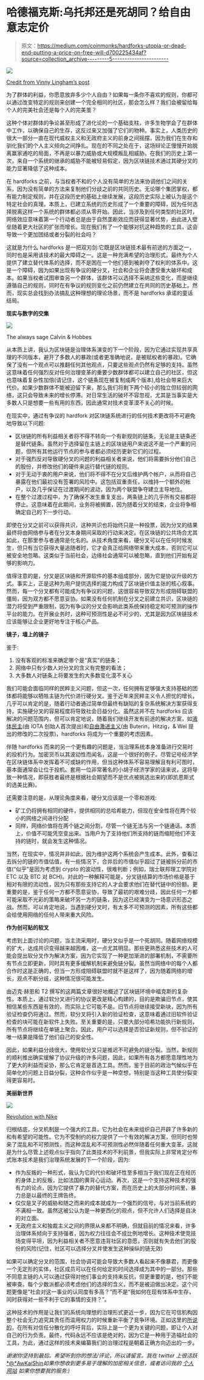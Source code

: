 # 哈德福克斯:乌托邦还是死胡同？给自由意志定价

> 原文：<https://medium.com/coinmonks/hardforks-utopia-or-dead-end-putting-a-price-on-free-will-d700225434af?source=collection_archive---------5----------------------->

![](img/5e20d106e8ce78a93186e2ade62a7b1d.png)

[Credit from Vinny Lingham’s post](https://vinnylingham.com/a-fork-in-the-road-70288fd3c046)

为了群体的利益，你愿意放弃多少个人自由？如果每一条你不喜欢的规则，你都可以通过改变特定的规则来创建一个完全相同的社区，那会怎么样？我们会被留给每个人的完美社会还是每个人的完美茧？

这种个体对群体的争论甚至形成了进化论的一个基础支柱，许多生物学会了在群体中工作，以确保自己的生存，这反过来又加强了它们的物种。事实上，人类历史的很大一部分一直在现代威权主义和无政府主义的前身之间摇摆，因为我们在生存和驯化我们的个人主义倾向之间挣扎。现在的不同之处在于，这场辩论正慢慢开始脱离赢家通吃的局面，不再是以暴力威胁或大规模叛乱相威胁。在我们的历史上第一次，来自一个系统的继承的威胁不能被轻易假定，因为区块链技术通过其硬分叉的能力显著降低了这种成本。

在 hardforks 之前，与当权者不和的个人没有简单的方法来协调他们之间的关系，因为没有简单的方法来复制他们分歧之前的共同历史。无论哪个集团掌权，都有能力制定规则，并在这段历史的基础上继续发展，这段历史实际上被认为是这个特定社会的真理。本质上，已建立系统的历史形成了一个重要的障碍，因为任何选择脱离这样一个系统的群体都必须从零开始。因此，当涉及到任何类型的社区时，网络效应意味着第一个行动者总是由于自然垄断效应而获得显著优势，由此进入壁垒随着更大社区的扩张而增长。现在我们有了一个能够对抗这种趋势的工具，这会导致一个更加团结或者分裂的社会吗？

这就是为什么 hardforks 是一把双刃剑:它既是区块链技术最有前途的方面之一，同时也是采用该技术的最大障碍之一。这是一种充满希望的治理形式，最终为个人提供了建立替代体系的选择，而不是困在一个他们感到被剥夺了权利的体系中。这是一个障碍，因为如果出现有争议的硬分叉，社会和企业将会遭受重大破坏和成本。如果当权者试图审查另一个群体，该群体可以选择不采纳这些变化，而是继续遵循自己的规则，同时在有争议的规则变化之前仍然建立在共同的历史基础上。然而，现实总会找到办法搞乱这种理想的理论场景，而不是 hardforks 承诺的童话结局。

**现实与数字的交集**

![](img/48e7685ce7163bc3e61c9706d190ba90.png)

The always sage Calvin & Hobbes

从本质上讲，我认为区块链是治理体系演变的下一个阶段，因为它通过实现共享真理的不同版本，避开了多数人的暴政(或者更准确地说，是被赋权者的暴政)。它确保了没有一个观点可以推翻任何其他观点，只要这些观点仍然有足够的支持。虽然这意味着任何强烈反对任何治理变革的重要少数群体都可以建立自己的社区，但这也意味着复杂性加倍(请记住，这个链条现在被复制成两个版本),给社会带来巨大代价。如果少数群体不能被迫留下来，那么我们将剩下两个较小的独立但较弱的网络，这只会导致未来的增长停滞。对日常生活的破坏不容忽视，尤其是当事实是大多数人只是想要一些有用的东西，因此通常对技术变革漠不关心的时候。

在现实中，通过有争议的 hardfork 对区块链系统进行的任何技术更改将不可避免地导致以下问题:

*   区块链的所有利益相关者将不得不转向一个有新规则的链条，无论是主链条还是替代链条。虽然对于选择留在主链上的区块链用户来说这不是一个严重的问题，但所有其他运行节点的参与者都必须经历更新它们的过程。
*   对于强烈反对导致硬分叉的问题的利益相关者来说，他们将需要拆分他们自己的股份，并修改他们的硬件来运行替代链的规则。
*   对于无动于衷的用户来说，他们将不得不在分叉后维护两个帐户，从而将自己暴露在他们最初没有签署的风险中。这包括双重责任，以维持一个额外的帐户，以及几乎保证在过渡期间的波动，因为两个联盟争夺建立主导地位。
*   在整个过渡过程中，为了确保不发生重复支出，两条链上的几乎所有交易都将停止。这意味着在此期间，业务将被搁置，因为随着分叉的结束，企业将争相确定自己的下一步行动。

即使在分叉之前可以获得共识，这种共识也将始终只是一种投票，因为分叉的结果最终将由网络参与者在分叉本身期间采取的行动来决定。在区块链的公共场合尤其如此，在那里参与者通常是化名的。从技术角度来看，硬分叉可以在任何时候发生，但只有当它获得大量追随者时，它才会真正给网络带来重大成本，否则它可以被安全地忽略。这类似于当前社会，边缘社会通常可以被忽略，直到他们开始有足够的影响力。

值得注意的是，分叉是区块链和开源软件的基本组成部分，因为它是协议升级的方式。事实上，正是这种为用户提供选择的能力构成了区块链价值主张的核心叙事。然而，每一个分叉都有可能成为有争议的问题，这很容易导致双方形成阻碍联盟的僵局，因为双方都不愿意妥协。如果没有任何机制在分叉之前建立共识，区块链的潜力将受到严重限制，因为有争议的分叉会影响此类系统保持稳定和可预测的操作平台的能力。在开展业务时，这种可预测性是必不可少的，尤其是因为区块链技术应该能够让企业更好地专注于核心产品。

**镜子，墙上的镜子**

鉴于:

1.  没有客观的标准来确定哪个是“真实”的链条；
2.  网络中只有少数人对分叉的含义有完整的看法；
3.  大多数人对链条上将要发生的大多数变化漠不关心

我们可能会面临同样的民粹主义问题，但这一次，任何拥有足够强大支持基础的团体都将能够以牺牲主链为代价进行硬分叉。鉴于近年来民粹主义令人担忧的增长，几乎可以肯定的是，随着行动者通过简单但最终有缺陷的复杂系统解决方案获得支持，实施硬分叉的容易程度将导致社会日益分化。虽然这并不在 hardforks 应该解决的问题范围内，但可以肯定地说，随着我们继续开发有前途的解决方案，如[液体民主](/coinmonks/market-driven-democracy-futarchy-and-liquid-democracy-e140fbc39ae5)(由 IOTA 创始人首次提出)和[自由激进主义](https://papers.ssrn.com/sol3/papers.cfm?abstract_id=3243656)(由 Buterin，Hitzig，& Wel 提出的修改的二次投票)，hardforks 将成为一个重要的考虑因素。

伴随 hardforks 而来的另一个更有趣的问题是，当治理系统本身准备进行交易时的投机行为。加密货币以其波动性而闻名，这是一个很好的例子。尽管记号经济学在区块链体系中发挥着不可或缺的作用，但当这种体系不容易理解且有利可图时，基本面通常会让位于投机。套用一位非常著名的小胡子经济学家的话来说，这将导致一种情况，即获胜者最终是根据社会期望而不是优点被挑选出来的(即凯恩斯式的选美比赛)。

还需要注意的是，从理论角度来看，硬分叉应该是一个零和游戏:

*   矿工仍将拥有相同的硬件，提供相同的总哈希能力，但现在安全性将在两个较小的网络之间进行分配
*   同样，网络价值将在两个链之间分割，尽管一个链无法与另一个链通话。本质上，价值不可能凭空变出来。当用户为了支持他们所支持的链而缩短他们不支持的链时，就会发生这种情况。

当然，在现实中，情况并非如此，因为维护这两个系统会产生成本。此外，查看过去拆分的链的市值估值，有一些情况下，合并后的市值似乎超过了链被拆分前的市值(“似乎”是因为考虑到 crypto 的波动性，很难判断；例如，瑞士联邦理工学院对 ETC 以及 BTC 对 BCH)。对此的一种解释可能是，分叉链结算的市场价格是基于相对有限的流动性，因为只有那些支持它的人才会要求他们在替代链中的份额。更重要的是，鉴于任何一方都不愿意妥协，导致了最初的艰难分歧，因此任何一方都可能采取不光彩的策略来破坏另一方的链条，因为这已经演变为一场意识形态之战。然而，可以肯定地说，当遇到硬分叉时，有太多不可预测的因素，所有这些都会给使用网络的任何人带来重大风险。

**作为创可贴的软叉**

考虑到上面讨论的问题，当主流采用时，硬分叉似乎是一个死胡同。随着网络规模的扩大，达成共识变得越来越困难，这一点尤其明显。那些更熟悉这些技术的人可能会提出软分叉作为解决方案，因为它实现了一种更加渐进的部署机制，不需要所有节点立即更新，同时具有更多缓解机制来避免链分裂。虽然当网络中的每个人都合作时这是正确的，但当一方形成阻碍联盟时就不是这样了，因为随着网络的增长，观点不断分歧，这种情况很可能发生。

由迈克·赫恩和 T2 撰写的这两篇文章很好地概述了区块链环境中福克斯的复杂性。本质上，通过软分叉进行的协议更改是精心构建的，目的是欺骗旧节点，使其相信某些东西是有效的，而实际上它可能不是。旧节点将继续接受新块，因为所有验证检查仍将通过。然而，软分叉将引入新的验证检查，这意味着通过旧软件验证检查的块可能在新软件上失败。至关重要的是，只要大部分哈希功能执行新规则，所有节点将继续在单链上聚合。因此，用户可以选择是否验证新规则，但不验证的唯一结果是降低了他们自己的安全性。

因此，如果利益分歧很大，使用软分叉只是推迟不可避免的链分裂。当然，新规则的顺利推出确实缓解了协议升级的许多问题，因此，如果所有各方都愿意理性地为了更大的利益而妥协，那么它肯定是首选工具。然而，鉴于目前的政治气候似乎在简单化的问题上日益分裂，这种合作似乎是一种空想，特别是当这种工具使分裂变得更容易时。

**美丽新世界**

![](img/3f5f2f9411d71121a226c5c54411e24d.png)

[Revolution with Nike](https://unsplash.com/photos/bh4LQHcOcxE)

归根结底，分叉机制是一个强大的工具，它为社会在未来组织自己开辟了许多新的和有希望的可能性。它为不受制约的权力提供了一个有效的解决方案，但同时也带来了混乱和不可预测性，而这种混乱和不可预测性必然伴随着任何重大变革。这就是为什么尽管上述观点似乎指向了此类技术的不利前景，但我实际上非常肯定分布式账本技术是我们治理系统发展的下一个阶段，因为:

*   作为反叛的一种形式，我认为它的代价和破坏性至多相当于我们现在正在经历的身体上的反叛，比如法国的黄背心运动。再次，这是一个支持这种技术的强有力的论点，因为它提供了暴力的替代方案，而在历史上的大部分时间里，暴力总是以最终的王牌告终。
*   仅仅是叉子的威胁和随之而来的成本就成为一个强烈的信号，与对当前系统的不满相一致。虽然这被公认为是一种更西化的观点，但不允许人们选择是自决的对立面。
*   无政府主义和独裁主义之间的界限从来都不明确，但就目前的情况来看，许多治理体系倾向于支持强者，因为权力往往会不成比例地增长。这种技术使竞技场变得平坦，因为利益相关者不愿意违背社区的意愿，否则就有失去他们的股份的风险(记住，社区可以选择分叉并使发生这种操纵的链无效)

如果可以确定分叉的范围，社会协调可能会导致大多数人看起来不像暴君，而更像一个无定形的实体，社区成员可以在任何给定的时间选择成为其中的一部分。那些不同意主链的人可以通过获得对他们事业的支持来反抗，但更重要的是，他们不能被审查。每个少数派都必须考虑他们的选择的含义，而不是被迫做出决定。这个问题更像是“社会对这一事业的认同度有多高？”而不是“我如何在现有体系中生存，同时获得对一些不利于它的事情的支持？”。

这种技术的作用是让我们的系统向理想的治理形式更近一步，因为它在可信机构因整个社会无力追究其责任而滥用权力的时候重新平衡了竞争环境。正如这里的[所说的](/coinmonks/accountability-not-decentralization-417051616633)，在所有对信任分散化的呼吁背后，实际上是一个更为关键的问题，即让个人对自己的行为负责。最终，代码永远不应该是绝对的，因为它是一种用于造福社会的工具，为此，通过这样的技术来编纂我们的治理过程是朝着正确方向迈出的一步。

*谢谢你坚持到最后。希望听到你的想法/评论，所以请留言。我在 twitter 上很活跃*[*@*AwKaiShin](https://twitter.com/awkaishin)*如果你想收到更多易于理解的加密相关信息，或者访问我的* [*个人网站*](https://www.awkaishin.com/) *如果你想要我的服务:)*